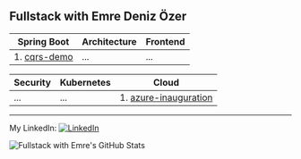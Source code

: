 ## Fullstack with Emre Deniz Özer 

| Spring Boot | Architecture | Frontend |
| -------- | -------- | -------- |
| 1. [cqrs-demo](https://github.com/emredenizozer/cqrs-demo) | ... | ... |

| Security | Kubernetes | Cloud |
| -------- | -------- | -------- |
| ... | ... | 1. [azure-inauguration](https://github.com/emredenizozer/azure-inauguration) |

---

My LinkedIn:
[<img src="https://raw.githubusercontent.com/paulrobertlloyd/socialmediaicons/main/linkedin-16x16.png" alt="LinkedIn" class="linkedin-icon">](https://www.linkedin.com/in/emredenizozer/)

![Fullstack with Emre's GitHub Stats](https://github-readme-stats.vercel.app/api?username=emredenizozer&show_icons=true&theme=radical)
